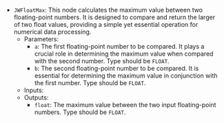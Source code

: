 - `JWFloatMax`: This node calculates the maximum value between two floating-point numbers. It is designed to compare and return the larger of two float values, providing a simple yet essential operation for numerical data processing.
    - Parameters:
        - `a`: The first floating-point number to be compared. It plays a crucial role in determining the maximum value when compared with the second number. Type should be `FLOAT`.
        - `b`: The second floating-point number to be compared. It is essential for determining the maximum value in conjunction with the first number. Type should be `FLOAT`.
    - Inputs:
    - Outputs:
        - `float`: The maximum value between the two input floating-point numbers. Type should be `FLOAT`.
